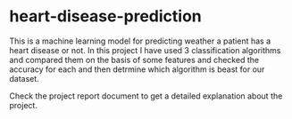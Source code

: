 # heart-disease-prediction

This is a machine learning model for predicting weather a patient has a heart disease or not.
In this project I have used 3 classification algorithms and compared them on the basis of some features and checked the accuracy for each and then detrmine which algorithm is beast for our dataset.

Check the project report document to get a detailed explanation about the project.
